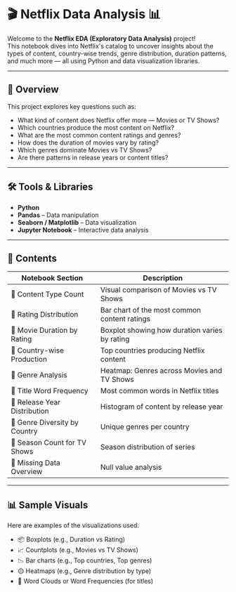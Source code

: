 # 🎬 Netflix Data Analysis 📊

Welcome to the **Netflix EDA (Exploratory Data Analysis)** project!  
This notebook dives into Netflix's catalog to uncover insights about the types of content, country-wise trends, genre distribution,
duration patterns, and much more — all using Python and data visualization libraries.

---

## 📌 Overview

This project explores key questions such as:

- What kind of content does Netflix offer more — Movies or TV Shows?
- Which countries produce the most content on Netflix?
- What are the most common content ratings and genres?
- How does the duration of movies vary by rating?
- Which genres dominate Movies vs TV Shows?
- Are there patterns in release years or content titles?

---

## 🛠️ Tools & Libraries

- **Python**
- **Pandas** – Data manipulation
- **Seaborn / Matplotlib** – Data visualization
- **Jupyter Notebook** – Interactive data analysis

---

## 📁 Contents

| Notebook Section                 | Description                                           |
|----------------------------------|-------------------------------------------------------|
| 🔹 Content Type Count            | Visual comparison of Movies vs TV Shows              |
| 🔹 Rating Distribution           | Bar chart of the most common content ratings         |
| 🔹 Movie Duration by Rating      | Boxplot showing how duration varies by rating        |
| 🔹 Country-wise Production       | Top countries producing Netflix content              |
| 🔹 Genre Analysis                | Heatmap: Genres across Movies and TV Shows           |
| 🔹 Title Word Frequency          | Most common words in Netflix titles                  |
| 🔹 Release Year Distribution     | Histogram of content by release year                 |
| 🔹 Genre Diversity by Country    | Unique genres per country                            |
| 🔹 Season Count for TV Shows     | Season distribution of series                        |
| 🔹 Missing Data Overview         | Null value analysis                                  |

---

## 📊 Sample Visuals

Here are examples of the visualizations used:

- 📦 Boxplots (e.g., Duration vs Rating)
- 📈 Countplots (e.g., Movies vs TV Shows)
- 📉 Bar charts (e.g., Top countries, Top genres)
- 🟡 Heatmaps (e.g., Genre distribution by type)
- 🧾 Word Clouds or Word Frequencies (for titles)
